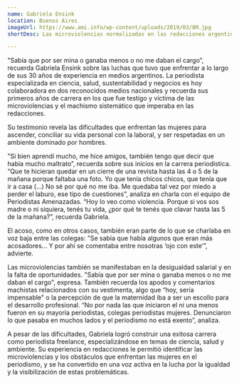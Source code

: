 ```yaml
---
name: Gabriela Ensink
location: Buenos Aires
imageUrl: https://www.ami.info/wp-content/uploads/2019/03/8M.jpg
shortDesc: Las microviolencias normalizadas en las redacciones argentinas que hoy serían “impensables”

---
```


"Sabía que por ser mina o ganaba menos o no me daban el cargo”, recuerda Gabriela Ensink sobre las luchas que tuvo que enfrentar a lo largo de sus 30 años de experiencia en medios argentinos. La periodista  especializada en ciencia, salud, sustentabilidad y negocios es hoy colaboradora en dos reconocidos  medios nacionales  y recuerda sus primeros años de carrera en los que fue  testigo y víctima de las microviolencias y el machismo sistemático que imperaba en las redacciones.

Su testimonio revela las dificultades que enfrentan las mujeres para ascender, conciliar su vida personal con la laboral, y ser respetadas en un ambiente dominado por hombres.

"Si bien aprendí mucho, me hice amigos, también tengo que decir que había mucho maltrato”, recuerda sobre sus inicios en la carrera periodística. “Que te hicieran quedar en un cierre de una revista hasta las 4 o 5 de la mañana porque faltaba una foto. Yo que tenía chicos chicos, que tenía que ir a casa (…) No sé por qué no me iba. Me quedaba tal vez por miedo a perder el laburo, ese tipo de cuestiones”, analiza en charla con el equipo de Periodistas Amenazadas. “Hoy lo veo como violencia. Porque si vos sos madre o ni siquiera, tenés tu vida, ¿por qué te tenés que clavar hasta las 5 de la mañana?”, recuerda Gabriela.

El acoso, como en otros casos, también eran parte de lo que se charlaba en voz baja entre las colegas: "Se sabía que había algunos que eran más acosadores... Y por ahí se comentaba entre nosotras ‘ojo con este’”, advierte. 

Las microviolencias también se manifestaban en la desigualdad salarial y en la falta de oportunidades. "Sabía que por ser mina o ganaba menos o no me daban el cargo", expresa. También recuerda los apodos y comentarios machistas relacionados con su vestimenta, algo que “hoy, sería impensable" o la percepción de que la maternidad iba a ser un escollo para el desarrollo profesional. “No por nada las que iniciaron el ni una menos fueron en su mayoría periodistas, colegas periodistas mujeres. Denunciaron lo que pasaba en muchos lados y el periodismo no está exento”, analiza.

A pesar de las dificultades, Gabriela logró construir una exitosa carrera como periodista freelance, especializándose en temas de ciencia, salud y ambiente. Su experiencia en redacciones le permitió identificar las microviolencias y los obstáculos que enfrentan las mujeres en el periodismo, y se ha convertido en una voz activa en la lucha por la igualdad y la visibilización de estas problemáticas.

